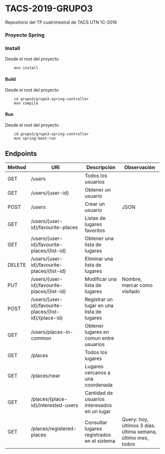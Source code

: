 # TACS-2019-GRUPO3
Repositorio del TP cuatrimestral de TACS UTN 1C-2019

### Proyecto Spring

### Install

Desde el root del proyecto

```bash
    mvn install
```

#### Build

Desde el root del proyecto
```
    cd grupo3/grupo3-spring-controller
    mvn compile
```

#### Run

Desde el root del proyecto
```
    cd grupo3/grupo3-spring-controller
    mvn spring-boot:run
```

## Endpoints

| Method | URI | Descripción | Observación | 
| ------ | ------ | ------ | ------ |
| GET | /users | Todos los usuarios | 
| GET | /users/{user-id} | Obtener un usuario | 
| POST | /users | Crear un usuario | JSON | 
| GET | /users/{user-id}/favourite-places | Listas de lugares favoritos | 
| GET | /users/{user-id}/favourite-places/{list-id} | Obtener una lista de lugares | 
| DELETE | /users/{user-id}/favourite-places/{list-id} | Eliminar una lista de lugares | 
| PUT | /users/{user-id}/favourite-places/{list-id} | Modificar una lista de lugares | Nombre, marcar como visitado | 
| POST | /users/{user-id}/favourite-places/{list-id}/{place-id} | Registrar un lugar en una lista de lugares | 
| GET | /users/places-in-common | Obtener lugares en comun entre usuarios | 
| GET | /places | Todos los lugares | 
| GET | /places/near | Lugares cercanos a una coordenada | 
| GET | /places/{place-id}/interested-users | Cantidad de usuarios interesados en un lugar | 
| GET | /places/registered-places | Consultar lugares registrados en el sistema | Query: hoy, últimos 3 días. última semana, último mes, todos | 

